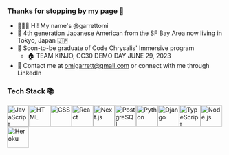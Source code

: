### Thanks for stopping by my page 👋

- 🧑🏻‍💻 Hi! My name's @garrettomi
- 🌉 4th generation Japanese American from the SF Bay Area now living in Tokyo, Japan 🇯🇵
- 🦋 Soon-to-be graduate of Code Chrysalis' Immersive program
    - 🏠 TEAM KINJO, CC30 DEMO DAY JUNE 29, 2023
- 📩 Contact me at omigarrett@gmail.com or connect with me through LinkedIn


### Tech Stack 📚
<img src='https://cdn.jsdelivr.net/gh/devicons/devicon/icons/javascript/javascript-original.svg' alt='JavaScript' width='50' height='50'><img src='https://cdn.jsdelivr.net/gh/devicons/devicon/icons/html5/html5-original.svg' alt='HTML' width='50' height='50'><img src='https://cdn.jsdelivr.net/gh/devicons/devicon/icons/css3/css3-original.svg' alt='CSS' width='50' height='50'><img src='https://cdn.jsdelivr.net/gh/devicons/devicon/icons/react/react-original.svg' alt='React' width='50' height='50'><img src='https://cdn.jsdelivr.net/gh/devicons/devicon/icons/nextjs/nextjs-original.svg' alt='Next.js' width='50' height='50'><img src='https://cdn.jsdelivr.net/gh/devicons/devicon/icons/postgresql/postgresql-original.svg' alt='PostgreSQL' width='50' height='50'><img src='https://cdn.jsdelivr.net/gh/devicons/devicon/icons/python/python-original.svg' alt='Python' width='50' height='50'><img src="https://cdn.jsdelivr.net/gh/devicons/devicon/icons/django/django-plain.svg" alt="Django" width="50" height="50" /><img src='https://cdn.jsdelivr.net/gh/devicons/devicon/icons/typescript/typescript-original.svg' alt='TypeScript' width='50' height='50'><img src='https://cdn.jsdelivr.net/gh/devicons/devicon/icons/nodejs/nodejs-original.svg' alt='Node.js' width='50' height='50'><img src='https://cdn.jsdelivr.net/gh/devicons/devicon/icons/heroku/heroku-original.svg' alt='Heroku' width='50' height='50'>

